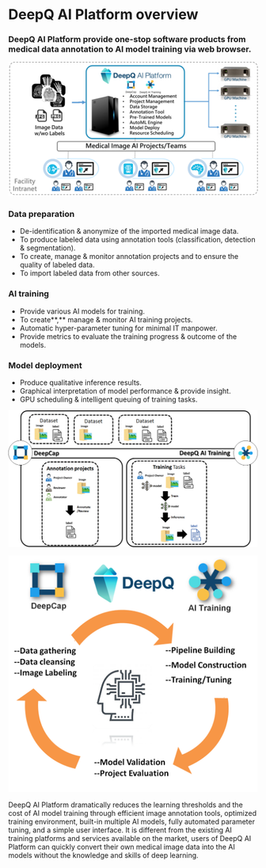 # DeepQ AI Platform overview

### DeepQ AI Platform provide one-stop software products from medical data annotation to AI model training via web browser.

![](../.gitbook/assets/aip-overview.png)

### **Data preparation**

*  De-identification & anonymize of the imported medical image data.
*  To produce labeled data using annotation tools \(classification, detection & segmentation\).
*  To create, manage & monitor annotation projects and to ensure the quality of labeled data.
* To import labeled data from other sources.

### **AI training**

* Provide various AI models for training.
* To create**,** manage & monitor AI training projects.
* Automatic hyper-parameter tuning for minimal IT manpower.
*  Provide metrics to evaluate the training progress & outcome of the models.

### **Model deployment**

* Produce qualitative inference results.
* Graphical interpretation of model performance & provide insight.
* GPU scheduling & intelligent queuing of training tasks.

![](../.gitbook/assets/image%20%28139%29.png)



![](../.gitbook/assets/image%20%2866%29.png)

DeepQ AI Platform dramatically reduces the learning thresholds and the cost of AI model training through efficient image annotation tools, optimized training environment, built-in multiple AI models, fully automated parameter tuning, and a simple user interface. It is different from the existing AI training platforms and services available on the market, users of DeepQ AI Platform can quickly convert their own medical image data into the AI models without the knowledge and skills of deep learning.

### 

